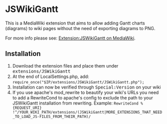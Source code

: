 JSWikiGantt
===========

This is a MediaWiki extension that aims to allow adding Gantt charts (diagrams) to wiki pages without the need of exporting diagrams to PNG.

For more info please see: [Extension:JSWikiGantt on MediaWiki](https://www.mediawiki.org/wiki/Extension:JSWikiGantt).

Installation
------------

1. Download the extension files and place them under <tt>extensions/JSWikiGantt</tt>
2. At the end of LocalSettings.php, add:
	`require_once("$IP/extensions/JSWikiGantt/JSWikiGantt.php");`
3. Installation can now be verified through <tt>Special:Version</tt> on your wiki
4. If you use apache's mod_rewrite to beautify your wiki's URLs you need to add a RewriteCond to apache's config to exclude the path to your JSWikiGantt installation from rewriting. Example: ```RewriteCond %{REQUEST_URI} !^/YOUR_WIKI_PATH/extensions/(JSWikiGantt|MORE_EXTENSIONS_THAT_NEED_TO_LOAD_JS-FILES_FROM_THEIR_PATH)/```
